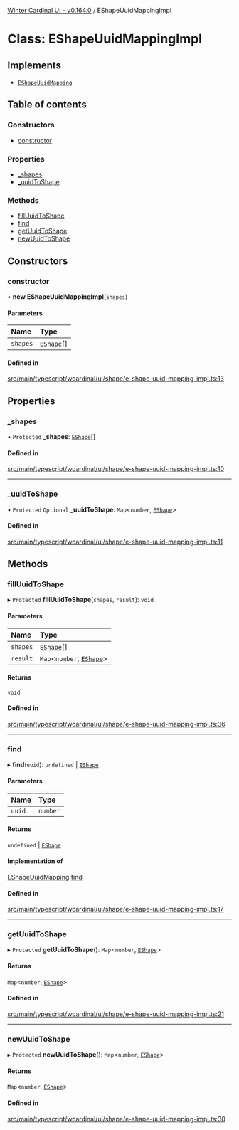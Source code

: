 [Winter Cardinal UI - v0.164.0](../index.md) / EShapeUuidMappingImpl

# Class: EShapeUuidMappingImpl

## Implements

- [`EShapeUuidMapping`](../interfaces/EShapeUuidMapping.md)

## Table of contents

### Constructors

- [constructor](EShapeUuidMappingImpl.md#constructor)

### Properties

- [\_shapes](EShapeUuidMappingImpl.md#_shapes)
- [\_uuidToShape](EShapeUuidMappingImpl.md#_uuidtoshape)

### Methods

- [fillUuidToShape](EShapeUuidMappingImpl.md#filluuidtoshape)
- [find](EShapeUuidMappingImpl.md#find)
- [getUuidToShape](EShapeUuidMappingImpl.md#getuuidtoshape)
- [newUuidToShape](EShapeUuidMappingImpl.md#newuuidtoshape)

## Constructors

### constructor

• **new EShapeUuidMappingImpl**(`shapes`)

#### Parameters

| Name | Type |
| :------ | :------ |
| `shapes` | [`EShape`](../interfaces/EShape.md)[] |

#### Defined in

[src/main/typescript/wcardinal/ui/shape/e-shape-uuid-mapping-impl.ts:13](https://github.com/winter-cardinal/winter-cardinal-ui/blob/v0.164.0/src/main/typescript/wcardinal/ui/shape/e-shape-uuid-mapping-impl.ts#L13)

## Properties

### \_shapes

• `Protected` **\_shapes**: [`EShape`](../interfaces/EShape.md)[]

#### Defined in

[src/main/typescript/wcardinal/ui/shape/e-shape-uuid-mapping-impl.ts:10](https://github.com/winter-cardinal/winter-cardinal-ui/blob/v0.164.0/src/main/typescript/wcardinal/ui/shape/e-shape-uuid-mapping-impl.ts#L10)

___

### \_uuidToShape

• `Protected` `Optional` **\_uuidToShape**: `Map`<`number`, [`EShape`](../interfaces/EShape.md)\>

#### Defined in

[src/main/typescript/wcardinal/ui/shape/e-shape-uuid-mapping-impl.ts:11](https://github.com/winter-cardinal/winter-cardinal-ui/blob/v0.164.0/src/main/typescript/wcardinal/ui/shape/e-shape-uuid-mapping-impl.ts#L11)

## Methods

### fillUuidToShape

▸ `Protected` **fillUuidToShape**(`shapes`, `result`): `void`

#### Parameters

| Name | Type |
| :------ | :------ |
| `shapes` | [`EShape`](../interfaces/EShape.md)[] |
| `result` | `Map`<`number`, [`EShape`](../interfaces/EShape.md)\> |

#### Returns

`void`

#### Defined in

[src/main/typescript/wcardinal/ui/shape/e-shape-uuid-mapping-impl.ts:36](https://github.com/winter-cardinal/winter-cardinal-ui/blob/v0.164.0/src/main/typescript/wcardinal/ui/shape/e-shape-uuid-mapping-impl.ts#L36)

___

### find

▸ **find**(`uuid`): `undefined` \| [`EShape`](../interfaces/EShape.md)

#### Parameters

| Name | Type |
| :------ | :------ |
| `uuid` | `number` |

#### Returns

`undefined` \| [`EShape`](../interfaces/EShape.md)

#### Implementation of

[EShapeUuidMapping](../interfaces/EShapeUuidMapping.md).[find](../interfaces/EShapeUuidMapping.md#find)

#### Defined in

[src/main/typescript/wcardinal/ui/shape/e-shape-uuid-mapping-impl.ts:17](https://github.com/winter-cardinal/winter-cardinal-ui/blob/v0.164.0/src/main/typescript/wcardinal/ui/shape/e-shape-uuid-mapping-impl.ts#L17)

___

### getUuidToShape

▸ `Protected` **getUuidToShape**(): `Map`<`number`, [`EShape`](../interfaces/EShape.md)\>

#### Returns

`Map`<`number`, [`EShape`](../interfaces/EShape.md)\>

#### Defined in

[src/main/typescript/wcardinal/ui/shape/e-shape-uuid-mapping-impl.ts:21](https://github.com/winter-cardinal/winter-cardinal-ui/blob/v0.164.0/src/main/typescript/wcardinal/ui/shape/e-shape-uuid-mapping-impl.ts#L21)

___

### newUuidToShape

▸ `Protected` **newUuidToShape**(): `Map`<`number`, [`EShape`](../interfaces/EShape.md)\>

#### Returns

`Map`<`number`, [`EShape`](../interfaces/EShape.md)\>

#### Defined in

[src/main/typescript/wcardinal/ui/shape/e-shape-uuid-mapping-impl.ts:30](https://github.com/winter-cardinal/winter-cardinal-ui/blob/v0.164.0/src/main/typescript/wcardinal/ui/shape/e-shape-uuid-mapping-impl.ts#L30)
